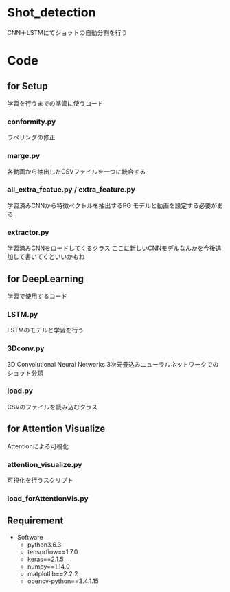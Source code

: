 # Shot_detection
 CNN＋LSTMにてショットの自動分割を行う

# Code
## for Setup
学習を行うまでの準備に使うコード

### conformity.py
ラベリングの修正

### marge.py
各動画から抽出したCSVファイルを一つに統合する

### all_extra_featue.py / extra_feature.py
学習済みCNNから特徴ベクトルを抽出するPG
モデルと動画を設定する必要がある

### extractor.py
学習済みCNNをロードしてくるクラス
ここに新しいCNNモデルなんかを今後追加して書いてくといいかもね

## for DeepLearning
学習で使用するコード

### LSTM.py
LSTMのモデルと学習を行う
### 3Dconv.py
3D Convolutional Neural Networks
3次元畳込みニューラルネットワークでのショット分類

### load.py
CSVのファイルを読み込むクラス

## for Attention Visualize
Attentionによる可視化

### attention_visualize.py
可視化を行うスクリプト

### load_forAttentionVis.py


## Requirement
- Software
    - python3.6.3
    - tensorflow==1.7.0
    - keras==2.1.5
    - numpy==1.14.0
    - matplotlib==2.2.2
    - opencv-python==3.4.1.15
